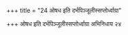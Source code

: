 +++
title = "24 ओषध इति दर्भपिञ्जूलीस्सप्तोर्ध्वाग्रा"

+++
ओषध इति दर्भपिञ्जूलीस्सप्तोर्ध्वाग्रा अभिनिधाय २४